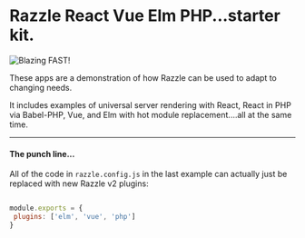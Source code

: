 # Razzle React Vue Elm PHP...starter kit.

![Blazing FAST!](https://img.shields.io/badge/speed-blazing%20%F0%9F%94%A5-brightgreen.svg)

These apps are a demonstration of how Razzle can be used to adapt to changing needs.

It includes examples of universal server rendering with React, React in PHP via Babel-PHP, Vue, and Elm with hot module replacement....all at the same time.

---
#### The punch line...

All of the code in `razzle.config.js` in the last example can actually just be replaced with new Razzle v2 plugins:

```js

module.exports = {
 plugins: ['elm', 'vue', 'php']
}

```
